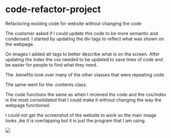 # code-refactor-project
Refactoring existing code for website without changing the code

The customer asked if I could update this code to be more semantic and condensed. I started by updating the div tags to reflect what was shown on the webpage.

On images I added alt tags to better describe what is on the screen.
After updating the index the css needed to be updated to save lines of code and be easier for people to find what they need.

The .benefits took over many of the other classes that were repeating code.

The same went for the .contents class.

The code functions the same as when I recieved the code and the css/index is the most consolidated that I could make it without changing the way the webpage functioned.

I could not get the screenshot of the website to work so the main image looks ,ike it is overlapping but it is just the program that I am using.

<img src="assets/images/code-refactor-webpage-ss.png"></img>